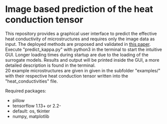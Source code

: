 # Image based prediction of the heat conduction tensor

This repository provides a graphical user interface to predict the effective heat conductivity of microstructures and requires only the image data as input. The deployed methods are proposed and validated in [this paper](https://www.mdpi.com/2297-8747/24/2/57).<br>
Execute "predict_kappa.py" with python3 in the terminal to start the intuitive GUI. Longer loading times during startup are due to the loading of the surrogate models. Results and output will be printed inside the GUI, a more detailed description is found in the terminal. <br>
20 example microstructures are given in given in the subfolder "examples/" with their respective heat conduction tensor written into the "heat_conductivities" file.<br>

Required packages:
- pillow
- tensorflow 1.13+ or 2.2-
- default: os, tkinter
- numpy, matplotlib
